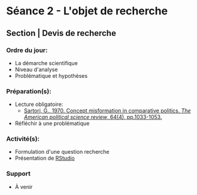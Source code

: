 # Séance 2 - L'objet de recherche
## Section | Devis de recherche

### Ordre du jour:
- La démarche scientifique
- Niveau d'analyse
- Problématique et hypothèses

### Préparation(s):
- Lecture obligatoire:
    - [Sartori, G., 1970. Concept misformation in comparative politics. *The American political science review*, 64(4), pp.1033-1053.](http://us.corwin.com/sites/default/files/upm-binaries/24809_Ch_02.pdf)
- Réfléchir à une problématique

### Activité(s):
- Formulation d'une question recherche
- Présentation de [RStudio](https://rstudio.com/products/rstudio/)

### Support
- À venir
